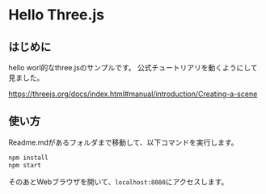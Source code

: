 # Hello Three.js

## はじめに
hello worl的なthree.jsのサンプルです。
公式チュートリアリを動くようにして見ました。

https://threejs.org/docs/index.html#manual/introduction/Creating-a-scene


## 使い方
Readme.mdがあるフォルダまで移動して、以下コマンドを実行します。

```bash
npm install
npm start
```

そのあとWebブラウザを開いて、```localhost:8080```にアクセスします。
